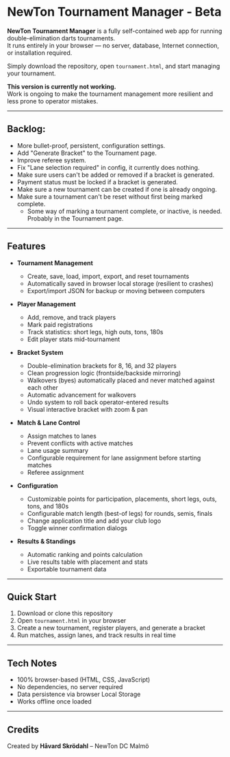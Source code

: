 # NewTon Tournament Manager - Beta

**NewTon Tournament Manager** is a fully self-contained web app for running double-elimination darts tournaments.  
It runs entirely in your browser — no server, database, Internet connection, or installation required.

Simply download the repository, open `tournament.html`, and start managing your tournament.

**This version is currently not working.**   
Work is ongoing to make the tournament management more resilient and less prone to operator mistakes.

---

## Backlog:
- More bullet-proof, persistent, configuration settings.
- Add "Generate Bracket" to the Tournament page.
- Improve referee system.
- Fix "Lane selection required" in config, it currently does nothing.
- Make sure users can't be added or removed if a bracket is generated.
- Payment status must be locked if a bracket is generated.
- Make sure a new tournament can be created if one is already ongoing.
- Make sure a tournament can't be reset without first being marked complete.
  - Some way of marking a tournament complete, or inactive, is needed. Probably in the Tournament page.

---

## Features

- **Tournament Management**
  - Create, save, load, import, export, and reset tournaments
  - Automatically saved in browser local storage (resilient to crashes)
  - Export/import JSON for backup or moving between computers

- **Player Management**
  - Add, remove, and track players
  - Mark paid registrations
  - Track statistics: short legs, high outs, tons, 180s
  - Edit player stats mid-tournament

- **Bracket System**
  - Double-elimination brackets for 8, 16, and 32 players
  - Clean progression logic (frontside/backside mirroring)
  - Walkovers (byes) automatically placed and never matched against each other
  - Automatic advancement for walkovers
  - Undo system to roll back operator-entered results
  - Visual interactive bracket with zoom & pan

- **Match & Lane Control**
  - Assign matches to lanes
  - Prevent conflicts with active matches
  - Lane usage summary
  - Configurable requirement for lane assignment before starting matches
  - Referee assignment

- **Configuration**
  - Customizable points for participation, placements, short legs, outs, tons, and 180s
  - Configurable match length (best-of legs) for rounds, semis, finals
  - Change application title and add your club logo
  - Toggle winner confirmation dialogs

- **Results & Standings**
  - Automatic ranking and points calculation
  - Live results table with placement and stats
  - Exportable tournament data

---

## Quick Start

1. Download or clone this repository  
2. Open `tournament.html` in your browser  
3. Create a new tournament, register players, and generate a bracket  
4. Run matches, assign lanes, and track results in real time  

---

## Tech Notes

- 100% browser-based (HTML, CSS, JavaScript)  
- No dependencies, no server required  
- Data persistence via browser Local Storage  
- Works offline once loaded  

---

## Credits

Created by **Håvard Skrödahl** – NewTon DC Malmö
